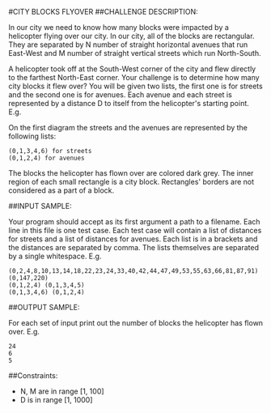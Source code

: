 #CITY BLOCKS FLYOVER
##CHALLENGE DESCRIPTION:

In our city we need to know how many blocks were impacted by a helicopter flying over our city. In our city, all of the blocks are rectangular. They are separated by N number of straight horizontal avenues that run East-West and M number of straight vertical streets which run North-South.

A helicopter took off at the South-West corner of the city and flew directly to the farthest North-East corner. Your challenge is to determine how many city blocks it flew over? 
You will be given two lists, the first one is for streets and the second one is for avenues. Each avenue and each street is represented by a distance D to itself from the helicopter's starting point. E.g. 
 

On the first diagram the streets and the avenues are represented by the following lists:

    (0,1,3,4,6) for streets
    (0,1,2,4) for avenues

The blocks the helicopter has flown over are colored dark grey. 
The inner region of each small rectangle is a city block. Rectangles' borders are not considered as a part of a block. 

##INPUT SAMPLE:

Your program should accept as its first argument a path to a filename. Each line in this file is one test case. Each test case will contain a list of distances for streets and a list of distances for avenues. Each list is in a brackets and the distances are separated by comma. The lists themselves are separated by a single whitespace. E.g.


    (0,2,4,8,10,13,14,18,22,23,24,33,40,42,44,47,49,53,55,63,66,81,87,91) (0,147,220)
    (0,1,2,4) (0,1,3,4,5)
    (0,1,3,4,6) (0,1,2,4)

##OUTPUT SAMPLE:

For each set of input print out the number of blocks the helicopter has flown over. E.g.


    24
    6
    5

##Constraints: 
* N, M are in range [1, 100] 
* D is in range [1, 1000]
